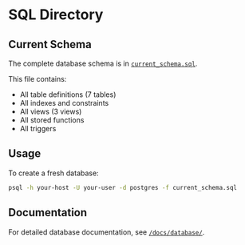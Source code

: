 # SQL Directory

## Current Schema

The complete database schema is in [`current_schema.sql`](./current_schema.sql).

This file contains:
- All table definitions (7 tables)
- All indexes and constraints
- All views (3 views)
- All stored functions
- All triggers

## Usage

To create a fresh database:
```bash
psql -h your-host -U your-user -d postgres -f current_schema.sql
```

## Documentation

For detailed database documentation, see [`/docs/database/`](../docs/database/).